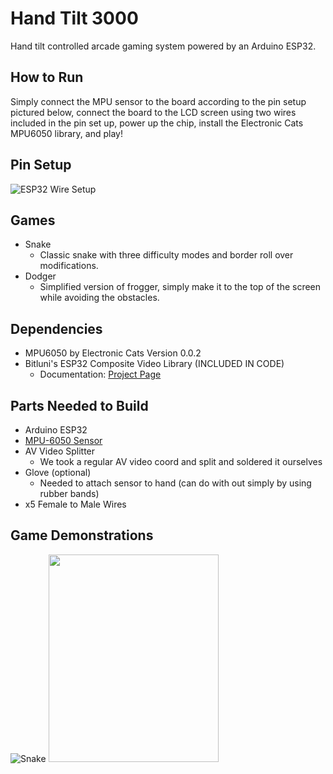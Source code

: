 # Hand Tilt 3000
Hand tilt controlled arcade gaming system powered by an Arduino ESP32. 

## How to Run
Simply connect the MPU sensor to the board according to the pin setup pictured below, connect the board to the LCD screen using two wires included in the pin set up, power up the chip, install the Electronic Cats MPU6050 library, and play!

## Pin Setup
![ESP32 Wire Setup](https://i.imgur.com/IgPsVIW.jpg)

## Games
- Snake
    - Classic snake with three difficulty modes and border roll over modifications.
- Dodger
    - Simplified version of frogger, simply make it to the top of the screen while avoiding the obstacles.

## Dependencies
- MPU6050 by Electronic Cats Version 0.0.2
- Bitluni's ESP32 Composite Video Library (INCLUDED IN CODE)
    - Documentation: [Project Page](https://bitluni.net/esp32-composite-video "ESP32 Composite Video")

## Parts Needed to Build
- Arduino ESP32
- [MPU-6050 Sensor](https://www.amazon.com/Ximimark-MPU-6050-Accelerometer-Gyroscope-Converter/dp/B07MMZ37PT/ref=asc_df_B07MMZ37PT/?tag=hyprod-20&linkCode=df0&hvadid=309793588525&hvpos=1o1&hvnetw=g&hvrand=14953648762274415848&hvpone=&hvptwo=&hvqmt=&hvdev=c&hvdvcmdl=&hvlocint=&hvlocphy=9001878&hvtargid=pla-643815931576&psc=1&tag=&ref=&adgrpid=60862048759&hvpone=&hvptwo=&hvadid=309793588525&hvpos=1o1&hvnetw=g&hvrand=14953648762274415848&hvqmt=&hvdev=c&hvdvcmdl=&hvlocint=&hvlocphy=9001878&hvtargid=pla-643815931576)
- AV Video Splitter
    - We took a regular AV video coord and split and soldered it ourselves
- Glove (optional)
    - Needed to attach sensor to hand (can do with out simply by using rubber bands)
- x5 Female to Male Wires

## Game Demonstrations
![Snake](https://github.com/coffincw/HandTilt3000/blob/master/snake-video.gif)
<img src="https://github.com/coffincw/HandTilt3000/blob/master/dodger-video.gif" width="272" height="332" />
